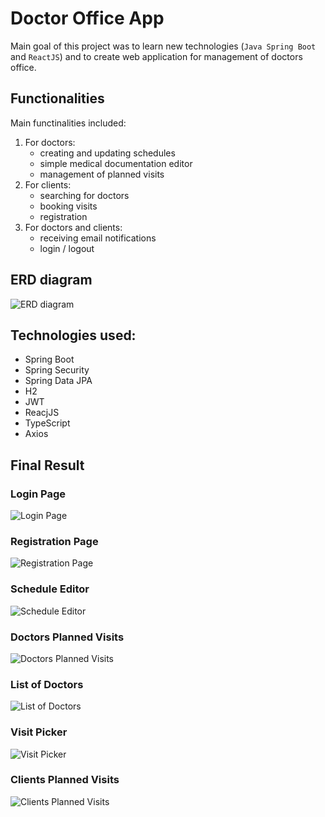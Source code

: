 # Doctor Office App
Main goal of this project was to learn new technologies (`Java Spring Boot` and `ReactJS`) and to create web application for management of doctors office.

## Functionalities
Main functinalities included:
1. For doctors:
    - creating and updating schedules
    - simple medical documentation editor
    - management of planned visits
2. For clients:
    - searching for doctors
    - booking visits
    - registration
3. For doctors and clients:
    - receiving email notifications
    - login / logout

## ERD diagram
![ERD diagram](https://github.com/BartoszSocki/doctors-office-frontend/blob/read-me/images/pi-erd.png)

## Technologies used:
- Spring Boot
- Spring Security
- Spring Data JPA
- H2
- JWT
- ReacjJS
- TypeScript
- Axios

## Final Result

### Login Page
![Login Page](https://github.com/BartoszSocki/doctors-office-frontend/blob/read-me/images/pi-ekran-logowania.png)
### Registration Page
![Registration Page](https://github.com/BartoszSocki/doctors-office-frontend/blob/read-me/images/pi-rejestracja.png)

### Schedule Editor
![Schedule Editor](https://github.com/BartoszSocki/doctors-office-frontend/blob/read-me/images/pi-edycja-harmonogramu.png)
### Doctors Planned Visits
![Doctors Planned Visits](https://github.com/BartoszSocki/doctors-office-frontend/blob/read-me/images/pi-zaplanowane-wizyty-doktor.png)

### List of Doctors
![List of Doctors](https://github.com/BartoszSocki/doctors-office-frontend/blob/read-me/images/pi-lista-doktorów.png)
### Visit Picker
![Visit Picker](https://github.com/BartoszSocki/doctors-office-frontend/blob/read-me/images/pi-wybor-wizyty.png)
### Clients Planned Visits
![Clients Planned Visits](https://github.com/BartoszSocki/doctors-office-frontend/blob/read-me/images/pi-zaplanowane-wizyty-klient.png)
